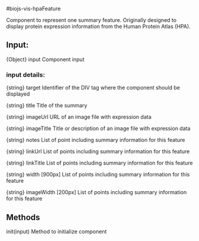 #biojs-vis-hpaFeature

Component to represent one summary feature. Originally designed to display protein expression information from the Human Protein Atlas (HPA).

## Input:
{Object} input
Component input

### input details:
{string} target
Identifier of the DIV tag where the component should be displayed

{string} title
Title of the summary

{string} imageUrl
URL of an image file with expression data

{string} imageTitle
Title or description of an image file with expression data

{string} notes
List of point including summary information for this feature

{string} linkUrl
List of points including summary information for this feature

{string} linkTitle
List of points including summary information for this feature

{string} width
[900px] List of points including summary information for this feature

{string} imageWidth
[200px] List of points including summary information for this feature

## Methods
init(input)
Method to initialize component

